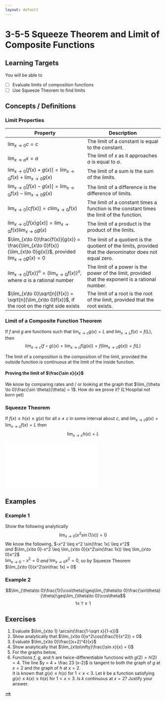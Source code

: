 ```yaml
---
layout: default
---
```


# 3-5-5 Squeeze Theorem and Limit of Composite Functions

## Learning Targets

You will be able to
- [ ] Evaluate limits of composition functions
- [ ] Use Squeeze Theorem to find limits

## Concepts / Definitions

### Limit Properties

Property | Description
---|---
$\lim_{x\to 0}c = c$ | The limit of a constant is equal to the constant.
$\lim_{x\to a}x = a$ | The limit of $x$ as it approaches $a$ is equal to $a$.
$\lim_{x\to 0}[f(x) + g(x)] = \lim_{x\to 0} f(x) + \lim_{x\to 0} g(x)$ | The limit of a sum is the sum of the limits.
$\lim_{x\to 0}[f(x) - g(x)] = \lim_{x\to 0}f(x) - \lim_{x\to 0}g(x)$ | The limit of a difference is the difference of limits.
$\lim_{x\to 0}[cf(x)] = c\lim_{x\to 0}f(x)$ | The limit of a constant times a function is the constant times the limit of the function.
$\lim_{x\to 0}[f(x)g(x)] = \lim_{x\to 0}f(x)\lim_{x\to 0}g(x)$ | The limit of a product is the product of the limits.
$\lim_{x\to 0}\frac{f(x)}{g(x)} = \frac{\lim_{x\to 0}f(x)}{\lim_{x\to 0}g(x)}$, provided $\lim_{x\to 0}g(x) = 0$ | The limit of a quotient is the quotient of the limits, provided that the denominator does not equal zero.
$\lim_{x\to 0}[f(x)]^n = (\lim_{x\to 0}f(x))^n$, where $a$ is a rational number | The limit of a power is the power of the limit, provided that the exponent is a rational number.
$\lim_{x\to 0}\sqrt[n]{f(x)} = \sqrt[n]{\lim_{x\to 0}f(x)}$, if the root on the right side exists | The limit of a root is the root of the limit, provided that the root exists.

### Limit of a Composite Function Theorem

If $f$ and $g$ are functions such that $\lim_{x\to c}g(x) = L$ and $\lim_{x\to L}f(x) = f(L)$, then
$$\lim_{x\to c}(f \circ g)(x) = \lim_{x\to c}f(g(x)) = f(\lim_{x\to c}g(x)) = f(L)$$

The limit of a composition is the composition of the limit, provided the outside function is continuous at the limit of the inside function.

#### Proving the limit of $\frac{\sin x}{x}$

We know by comparing rates and / or looking at the graph that $\lim_{\theta \to 0}\frac{\sin \theta}{\theta} = 1$. How do we prove it? (L'Hospital not born yet)


### Squeeze Theorem

If $f(x) \leq h(x) \leq g(x)$ for all $x\neq c$ in some interval about $c$, and $\lim_{x\to c}g(x) = \lim_{x\to c}f(x) = L$ then
$$\lim_{x\to c}h(x) = L$$

![Image](../assets/calculus/squeeze-theorem-and-limit-of-composition-function.md)

## Examples

### Example 1
Show the following analytically
$$\lim_{x\to 0}(x^2 \sin(1/x)) = 0$$
We know the following, $-x^2 \leq x^2 \sin(\frac 1x) \leq x^2$<br>
_and_ $\lim_{x\to 0}-x^2 \leq \lim_{x\to 0}(x^2\sin(\frac 1x)) \leq \lim_{x\to 0}x^2$<br>
$\lim_{x\to 0}-x^2 = 0$ _and_ $\lim_{x\to 0}x^2 = 0$, so by Squeeze Theorem<br>
$\lim_{x\to 0}(x^2\sin\frac 1x) = 0$

### Example 2
$$\lim_{\theta\to 0}\frac{1}{\cos\theta}\geq\lim_{\theta\to 0}\frac{\sin\theta}{\theta}\geq\lim_{\theta\to 0}\cos\theta$$
$$1 \geq\ ? \geq 1$$

## Exercises

  1. Evaluate $\lim_{x\to 1} \arcsin(\frac{1-\sqrt x}{1-x})$
  2. Show analytically that $\lim_{x\to 0}x^2\cos(\frac{1}{x^2}) = 0$
  3. Evaluate $\lim_{x\to 0}\frac{(x+2)^4}{x}$
  4. Show analytically that $\lim_{x\to\infty}\frac{\sin x}{x} = 0$
  5. For the graphs below, <!--TODO-->
  6. Functions $f$, $g$, and $h$ are twice-differentiable functions with $g(2) = h(2) = 4$. The line $y = 4 + \frac 23 (x-2)$ is tangent to both the graph of $g$ at $x=2$ and the graph of $h$ at $x=2$.<br>
   It is known that $g(x) \leq h(x)$ for $1 < x < 3$. Let $k$ be a function satisfying $g(x)\leq k(x)\leq h(x)$ for $1 < x < 3$. Is $k$ continuous at $x=2$? Justify your answer.

[==>](3-6-chain-rule.md)
